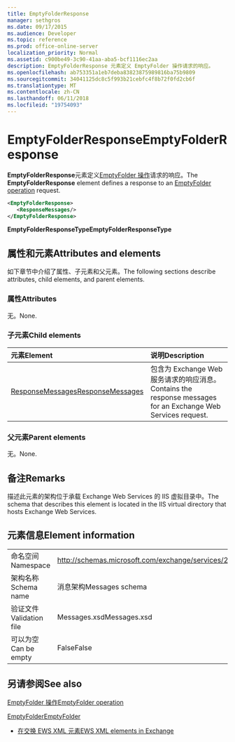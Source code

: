 ```yaml
---
title: EmptyFolderResponse
manager: sethgros
ms.date: 09/17/2015
ms.audience: Developer
ms.topic: reference
ms.prod: office-online-server
localization_priority: Normal
ms.assetid: c900be49-3c90-41aa-aba5-bcf1116ec2aa
description: EmptyFolderResponse 元素定义 EmptyFolder 操作请求的响应。
ms.openlocfilehash: ab753351a1eb7deba83823875989816ba75b9809
ms.sourcegitcommit: 34041125dc8c5f993b21cebfc4f8b72f0fd2cb6f
ms.translationtype: MT
ms.contentlocale: zh-CN
ms.lasthandoff: 06/11/2018
ms.locfileid: "19754093"
---
```

# <a name="emptyfolderresponse"></a><span data-ttu-id="7326e-103">EmptyFolderResponse</span><span class="sxs-lookup"><span data-stu-id="7326e-103">EmptyFolderResponse</span></span>

<span data-ttu-id="7326e-104">**EmptyFolderResponse**元素定义[EmptyFolder 操作](emptyfolder-operation.md)请求的响应。</span><span class="sxs-lookup"><span data-stu-id="7326e-104">The **EmptyFolderResponse** element defines a response to an [EmptyFolder operation](emptyfolder-operation.md) request.</span></span> 
  
```XML
<EmptyFolderResponse>
   <ResponseMessages/>
</EmptyFolderResponse>
```

 <span data-ttu-id="7326e-105">**EmptyFolderResponseType**</span><span class="sxs-lookup"><span data-stu-id="7326e-105">**EmptyFolderResponseType**</span></span>
## <a name="attributes-and-elements"></a><span data-ttu-id="7326e-106">属性和元素</span><span class="sxs-lookup"><span data-stu-id="7326e-106">Attributes and elements</span></span>

<span data-ttu-id="7326e-107">如下章节中介绍了属性、子元素和父元素。</span><span class="sxs-lookup"><span data-stu-id="7326e-107">The following sections describe attributes, child elements, and parent elements.</span></span>
  
### <a name="attributes"></a><span data-ttu-id="7326e-108">属性</span><span class="sxs-lookup"><span data-stu-id="7326e-108">Attributes</span></span>

<span data-ttu-id="7326e-109">无。</span><span class="sxs-lookup"><span data-stu-id="7326e-109">None.</span></span>
  
### <a name="child-elements"></a><span data-ttu-id="7326e-110">子元素</span><span class="sxs-lookup"><span data-stu-id="7326e-110">Child elements</span></span>

|<span data-ttu-id="7326e-111">**元素**</span><span class="sxs-lookup"><span data-stu-id="7326e-111">**Element**</span></span>|<span data-ttu-id="7326e-112">**说明**</span><span class="sxs-lookup"><span data-stu-id="7326e-112">**Description**</span></span>|
|:-----|:-----|
|[<span data-ttu-id="7326e-113">ResponseMessages</span><span class="sxs-lookup"><span data-stu-id="7326e-113">ResponseMessages</span></span>](responsemessages.md) <br/> |<span data-ttu-id="7326e-114">包含为 Exchange Web 服务请求的响应消息。</span><span class="sxs-lookup"><span data-stu-id="7326e-114">Contains the response messages for an Exchange Web Services request.</span></span>  <br/> |
   
### <a name="parent-elements"></a><span data-ttu-id="7326e-115">父元素</span><span class="sxs-lookup"><span data-stu-id="7326e-115">Parent elements</span></span>

<span data-ttu-id="7326e-116">无。</span><span class="sxs-lookup"><span data-stu-id="7326e-116">None.</span></span>
  
## <a name="remarks"></a><span data-ttu-id="7326e-117">备注</span><span class="sxs-lookup"><span data-stu-id="7326e-117">Remarks</span></span>

<span data-ttu-id="7326e-118">描述此元素的架构位于承载 Exchange Web Services 的 IIS 虚拟目录中。</span><span class="sxs-lookup"><span data-stu-id="7326e-118">The schema that describes this element is located in the IIS virtual directory that hosts Exchange Web Services.</span></span>
  
## <a name="element-information"></a><span data-ttu-id="7326e-119">元素信息</span><span class="sxs-lookup"><span data-stu-id="7326e-119">Element information</span></span>

|||
|:-----|:-----|
|<span data-ttu-id="7326e-120">命名空间</span><span class="sxs-lookup"><span data-stu-id="7326e-120">Namespace</span></span>  <br/> |http://schemas.microsoft.com/exchange/services/2006/messages  <br/> |
|<span data-ttu-id="7326e-121">架构名称</span><span class="sxs-lookup"><span data-stu-id="7326e-121">Schema name</span></span>  <br/> |<span data-ttu-id="7326e-122">消息架构</span><span class="sxs-lookup"><span data-stu-id="7326e-122">Messages schema</span></span>  <br/> |
|<span data-ttu-id="7326e-123">验证文件</span><span class="sxs-lookup"><span data-stu-id="7326e-123">Validation file</span></span>  <br/> |<span data-ttu-id="7326e-124">Messages.xsd</span><span class="sxs-lookup"><span data-stu-id="7326e-124">Messages.xsd</span></span>  <br/> |
|<span data-ttu-id="7326e-125">可以为空</span><span class="sxs-lookup"><span data-stu-id="7326e-125">Can be empty</span></span>  <br/> |<span data-ttu-id="7326e-126">False</span><span class="sxs-lookup"><span data-stu-id="7326e-126">False</span></span>  <br/> |
   
## <a name="see-also"></a><span data-ttu-id="7326e-127">另请参阅</span><span class="sxs-lookup"><span data-stu-id="7326e-127">See also</span></span>



[<span data-ttu-id="7326e-128">EmptyFolder 操作</span><span class="sxs-lookup"><span data-stu-id="7326e-128">EmptyFolder operation</span></span>](emptyfolder-operation.md)
  
[<span data-ttu-id="7326e-129">EmptyFolder</span><span class="sxs-lookup"><span data-stu-id="7326e-129">EmptyFolder</span></span>](emptyfolder.md)


- [<span data-ttu-id="7326e-130">在交换 EWS XML 元素</span><span class="sxs-lookup"><span data-stu-id="7326e-130">EWS XML elements in Exchange</span></span>](ews-xml-elements-in-exchange.md)

